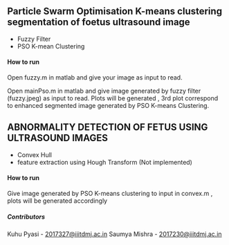 ## Particle Swarm Optimisation K-means clustering segmentation of foetus ultrasound image 

* Fuzzy Filter
* PSO K-mean Clustering

#### How to run

Open fuzzy.m in matlab and give your image as input to read.

Open mainPso.m in matlab and give image generated by fuzzy filter (fuzzy.jpeg) as input to read. Plots will be generated , 3rd plot correspond to enhanced segmented image generated by PSO K-means Clustering.

## ABNORMALITY DETECTION OF FETUS USING ULTRASOUND IMAGES

* Convex Hull
* feature extraction using Hough Transform (Not implemented)

#### How to run

Give image generated by PSO K-means clustering to input in convex.m , plots will be generated accordingly

##### Contributors

Kuhu Pyasi - <2017327@iiitdmj.ac.in>
Saumya Mishra - <2017230@iiitdmj.ac.in>

